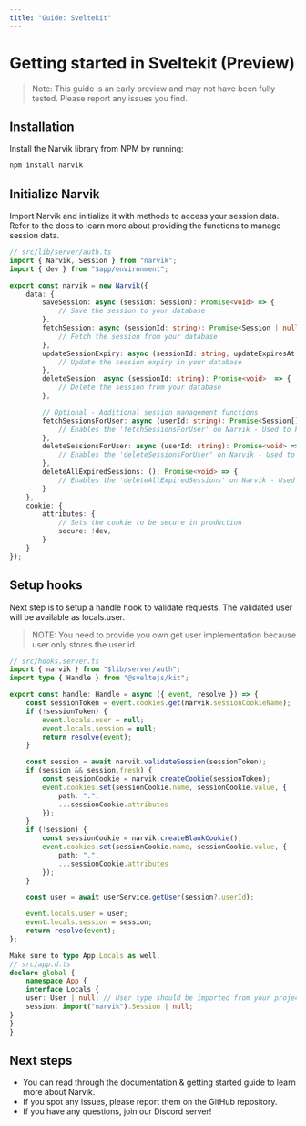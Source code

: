 ```yaml
---
title: "Guide: Sveltekit"
---
```


# Getting started in Sveltekit (Preview)

> Note: This guide is an early preview and may not have been fully tested. Please report any issues you find.

## Installation
Install the Narvik library from NPM by running:
```bash
npm install narvik
```

## Initialize Narvik
Import Narvik and initialize it with methods to access your session data. Refer to the docs to learn more about providing the functions to manage session data.

```ts
// src/lib/server/auth.ts
import { Narvik, Session } from "narvik";
import { dev } from "$app/environment";

export const narvik = new Narvik({
    data: {
        saveSession: async (session: Session): Promise<void> => {
            // Save the session to your database
        },
        fetchSession: async (sessionId: string): Promise<Session | null>  => {
            // Fetch the session from your database
        },
        updateSessionExpiry: async (sessionId: string, updateExpiresAt: Date): Promise<void>  => {
            // Update the session expiry in your database
        },
        deleteSession: async (sessionId: string): Promise<void>  => {
            // Delete the session from your database
        },

        // Optional - Additional session management functions
        fetchSessionsForUser: async (userId: string): Promise<Session[]> => {
            // Enables the 'fetchSessionsForUser' on Narvik - Used to Fetch all sessions for a user from your database
        },
        deleteSessionsForUser: async (userId: string): Promise<void> => {
            // Enables the 'deleteSessionsForUser' on Narvik - Used to Delete all sessions for a user from your database
        },
        deleteAllExpiredSessions: (): Promise<void> => {
            // Enables the 'deleteAllExpiredSessions' on Narvik - Used to Delete all expired sessions from your database. Some databases offer built-in TTL functionality that can handle this automatically which may be preferable.
        }
    },
    cookie: {
        attributes: {
            // Sets the cookie to be secure in production
            secure: !dev,
        }
    }
});
```

## Setup hooks
Next step is to setup a handle hook to validate requests. The validated user will be available as locals.user.
> NOTE: You need to provide you own get user implementation because user only stores the user id.

```ts
// src/hooks.server.ts
import { narvik } from "$lib/server/auth";
import type { Handle } from "@sveltejs/kit";

export const handle: Handle = async ({ event, resolve }) => {
    const sessionToken = event.cookies.get(narvik.sessionCookieName);
    if (!sessionToken) {
        event.locals.user = null;
        event.locals.session = null;
        return resolve(event);
    }

    const session = await narvik.validateSession(sessionToken);
	if (session && session.fresh) {
		const sessionCookie = narvik.createCookie(sessionToken);
		event.cookies.set(sessionCookie.name, sessionCookie.value, {
			path: ".",
			...sessionCookie.attributes
		});
	}
	if (!session) {
		const sessionCookie = narvik.createBlankCookie();
		event.cookies.set(sessionCookie.name, sessionCookie.value, {
			path: ".",
			...sessionCookie.attributes
		});
	}

	const user = await userService.getUser(session?.userId);

	event.locals.user = user;
	event.locals.session = session;
	return resolve(event);
};

Make sure to type App.Locals as well.
// src/app.d.ts
declare global {
    namespace App {
    interface Locals {
    user: User | null; // User type should be imported from your project
    session: import("narvik").Session | null;
}
}
}
```


## Next steps
- You can read through the documentation & getting started guide to learn more about Narvik.
- If you spot any issues, please report them on the GitHub repository.
- If you have any questions, join our Discord server!
